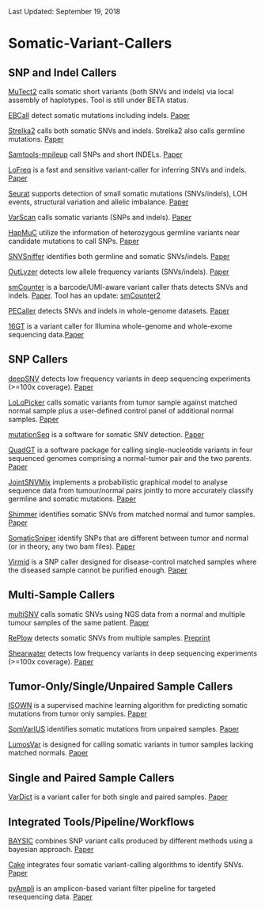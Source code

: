 Last Updated: September 19, 2018

# Somatic-Variant-Callers

## SNP and Indel Callers
[MuTect2](https://software.broadinstitute.org/gatk/documentation/tooldocs/current/org_broadinstitute_gatk_tools_walkers_cancer_m2_MuTect2.php) calls somatic short variants (both SNVs and indels) via local assembly of haplotypes. Tool is still under BETA status.

[EBCall](https://github.com/friend1ws/EBCall) detect somatic mutations including indels. [Paper](https://www.ncbi.nlm.nih.gov/pubmed/?term=23471004)

[Strelka2](https://github.com/Illumina/strelka) calls both somatic SNVs and indels. Strelka2 also calls germline mutations. [Paper](https://www.ncbi.nlm.nih.gov/pubmed/30013048)

[Samtools-mpileup](http://www.htslib.org/doc/samtools.html) call SNPs and short INDELs. [Paper](https://www.ncbi.nlm.nih.gov/pubmed/21320865) 

[LoFreq](https://sourceforge.net/projects/lofreq/?source=navbar) is a fast and sensitive variant-caller for inferring SNVs and indels. [Paper](https://www.ncbi.nlm.nih.gov/pubmed/23066108)

[Seurat](https://sites.google.com/site/seuratsomatic/) supports detection of small somatic mutations (SNVs/indels), LOH events, structural variation and allelic imbalance. [Paper](https://www.ncbi.nlm.nih.gov/pubmed/23642077)

[VarScan](http://varscan.sourceforge.net/somatic-calling.html) calls somatic variants (SNPs and indels). [Paper](https://www.ncbi.nlm.nih.gov/pubmed/22300766)

[HapMuC](https://github.com/usuyama/hapmuc) utilize the information of heterozygous germline variants near candidate mutations to call SNPs. [Paper](https://www.ncbi.nlm.nih.gov/pubmed/25123903)

[SNVSniffer](http://snvsniffer.sourceforge.net/homepage.htm#introduction) identifies both germline and somatic SNVs/indels. [Paper](https://www.ncbi.nlm.nih.gov/pubmed/27489955)

[OutLyzer](https://github.com/EtieM/outLyzer) detects low allele frequency variants (SNVs/indels). [Paper](https://www.ncbi.nlm.nih.gov/pubmed/27825131)

[smCounter](https://github.com/xuchang116/smCounter) is a barcode/UMI-aware variant caller thats detects SNVs and indels. [Paper](https://www.ncbi.nlm.nih.gov/pubmed/28049435). Tool has an update: [smCounter2](https://www.ncbi.nlm.nih.gov/pubmed/30192920)

[PECaller](https://github.com/wingolab-org/pecaller) detects SNVs and indels in whole-genome datasets. [Paper](https://www.ncbi.nlm.nih.gov/pmc/articles/PMC5347547/)

[16GT](https://github.com/aquaskyline/16GT) is a variant caller for Illumina whole-genome and whole-exome sequencing data.[Paper](https://www.ncbi.nlm.nih.gov/pmc/articles/PMC5570013/)

## SNP Callers
[deepSNV](http://www.bioconductor.org/packages/release/bioc/html/deepSNV.html) detects low frequency variants in deep sequencing experiments (>=100x coverage). [Paper](https://www.ncbi.nlm.nih.gov/pmc/articles/PMC3998123/)

[LoLoPicker](https://github.com/jcarrotzhang/LoLoPicker) calls somatic variants from tumor sample against matched normal sample plus a user-defined control panel of additional normal samples. [Paper](https://www.ncbi.nlm.nih.gov/pubmed/28416765)

[mutationSeq](http://shahlab.ca/projects/mutationseq/) is a software for somatic SNV detection. [Paper](https://www.ncbi.nlm.nih.gov/pubmed/22084253)

[QuadGT](http://www.iro.umontreal.ca/~csuros/quadgt/) is a software package for calling single-nucleotide variants in four sequenced genomes comprising a normal-tumor pair and the two parents. [Paper](https://www.ncbi.nlm.nih.gov/pubmed/?term=23734724)

[JointSNVMix](https://code.google.com/archive/p/joint-snv-mix/) implements a probabilistic graphical model to analyse sequence data from tumour/normal pairs jointly to more accurately classify germline and somatic mutations. [Paper](https://www.ncbi.nlm.nih.gov/pubmed/22285562)

[Shimmer](https://github.com/nhansen/Shimmer) identifies somatic SNVs from matched normal and tumor samples. [Paper](https://www.ncbi.nlm.nih.gov/pubmed/23620360)

[SomaticSniper](https://github.com/genome/somatic-sniper) identify SNPs that are different between tumor and normal (or in theory, any two bam files). [Paper](https://www.ncbi.nlm.nih.gov/pubmed/?term=22155872)

[Virmid](https://sourceforge.net/projects/virmid/) is a SNP caller designed for disease-control matched samples where the diseased sample cannot be purified enough. [Paper](https://www.ncbi.nlm.nih.gov/pubmed/23987214)

## Multi-Sample Callers
[multiSNV](https://bitbucket.org/joseph07/multisnv/wiki/Home) calls somatic SNVs using NGS data from a normal and multiple tumour samples of the same patient. [Paper](https://www.ncbi.nlm.nih.gov/pubmed/25722372)

[RePlow](https://sourceforge.net/p/replow/wiki/Home/) detects somatic SNVs from multiple samples. [Preprint](https://www.biorxiv.org/content/early/2017/08/23/179713)

[Shearwater](http://www.bioconductor.org/packages/release/bioc/html/deepSNV.html) detects low frequency variants in deep sequencing experiments (>=100x coverage). [Paper](https://www.ncbi.nlm.nih.gov/pmc/articles/PMC3998123/)

## Tumor-Only/Single/Unpaired Sample Callers
[ISOWN](https://github.com/ikalatskaya/ISOWN) is a supervised machine learning algorithm for predicting somatic mutations from tumor only samples. [Paper](https://www.ncbi.nlm.nih.gov/pubmed/28659176)

[SomVarIUS](https://github.com/kylessmith/SomVarIUS) identifies somatic mutations from unpaired samples. [Paper](https://www.ncbi.nlm.nih.gov/pubmed/26589277)

[LumosVar](https://github.com/tgen/LumosVar) is designed for calling somatic variants in tumor samples lacking matched normals. [Paper](https://www.ncbi.nlm.nih.gov/pubmed/29052513)

## Single and Paired Sample Callers
[VarDict](https://github.com/AstraZeneca-NGS/VarDict) is a variant caller for both single and paired samples. [Paper](https://www.ncbi.nlm.nih.gov/pubmed/27060149)

## Integrated Tools/Pipeline/Workflows
[BAYSIC](https://bitbucket.org/jtr4v/baysic) combines SNP variant calls produced by different methods using a bayesian approach. [Paper](https://www.ncbi.nlm.nih.gov/pubmed/24725768)

[Cake](http://cakesomatic.sourceforge.net/) integrates four somatic variant-calling algorithms to identify SNVs. [Paper](https://www.ncbi.nlm.nih.gov/pubmed/23803469/)

[pyAmpli](https://github.com/MBeyens/pyAmpli) is an amplicon-based variant filter pipeline for targeted resequencing data. [Paper](https://www.ncbi.nlm.nih.gov/pmc/articles/PMC5729461/)

